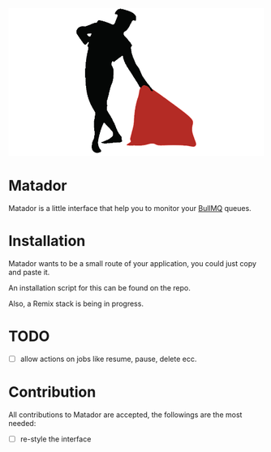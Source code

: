 ![matador](./assets/matador.png)

# Matador

Matador is a little interface that help you to monitor your [BullMQ](https://docs.bullmq.io/) queues.

# Installation

Matador wants to be a small route of your application, you could just copy and paste it.

An installation script for this can be found on the repo.

Also, a Remix stack is being in progress.

# TODO

- [ ] allow actions on jobs like resume, pause, delete ecc.

# Contribution

All contributions to Matador are accepted, the followings are the most needed:

- [ ] re-style the interface
